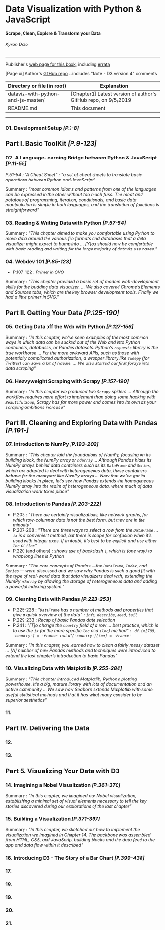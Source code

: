 # Data Visualization with Python & JavaScript
#### Scrape, Clean, Explore & Transform your Data
###### Kyran Dale

---

Publisher's [web page for this book](http://shop.oreilly.com/product/0636920037057.do), including [errata](https://www.oreilly.com/catalog/errata.csp?isbn=0636920037057)

[Page xi] Author's [GitHub repo](https://github.com/Kyrand/dataviz-with-python-and-js) ...includes "Note - D3 version 4" comments


| Directory or file (in root) | Explanation |
| --- | --- |
| dataviz-with-python-and-js-master/ | [Chapter1] Latest version of author's GitHub repo, on 9/5/2019 |
| README.md | This document |

---

### 01. Development Setup *[P.1-8]*

## Part I. Basic ToolKit *[P.9-123]*

### 02. A Language-learning Bridge between Python & JavaScript *[P.11-55]*

*P.51-54 : "A Cheat Sheet" : "a set of cheat sheets to translate basic operations between Python and JavaScript"*

Summary : *"most common idioms and patterns from one of the languages can be expressed in the other without too much fuss. The meat and potatoes of programming, iteration, conditionals, and basic data manipulation is simple in both languages, and the translation of functions is straightforward"*


### 03. Reading & Writing Data with Python *[P.57-84]*

Summary : *"This chapter aimed to make you comfortable using Python to move data around the various file formats and databases that a data visualizer might expect to bump into ... [Y]ou should now be comfortable with basic reading and writing for the large majority of dataviz use cases."*


### 04. Webdev 101 *[P.85-123]*

* P.107-122 : *Primer in SVG*

Summary : *"This chapter provided a basic set of modern web-development skills for the budding data visualizer. ... We also covered Chrome’s Elements and Sources tabs, which are the key browser development tools. Finally we had a little primer in SVG."*


## Part II. Getting Your Data *[P.125-190]*

### 05. Getting Data off the Web with Python *[P.127-156]*

Summary : *"In this chapter, we’ve seen examples of the most common ways in which data can be sucked out of the Web and into Python containers, databases, or Pandas datasets. Python’s `requests` library is the true workhorse ... For the more awkward APIs, such as those with potentially complicated authorization, a wrapper library like `Tweepy` (for Twitter) can save a lot of hassle. ... We also started our first forays into data scraping"*


### 06. Heavyweight Scraping with Scrapy *[P.157-190]*

Summary : *"In this chapter we produced two `Scrapy` spiders ... Although the workflow requires more effort to implement than doing some hacking with `BeautifulSoup`, Scrapy has far more power and comes into its own as your scraping ambitions increase"*



## Part III. Cleaning and Exploring Data with Pandas *[P.191-]*

### 07. Introduction to NumPy *[P.193-202]*

Summary : *"This chapter laid the foundations of NumPy, focusing on its building block, the NumPy array or `ndarray` ... Although Pandas hides its NumPy arrays behind data containers such as its `DataFrame` and `Series`, which are adapted to deal with heterogeneous data, these containers behave for the most part like NumPy arrays ... Now that we’ve got its building blocks in place, let’s see how Pandas extends the homogeneous NumPy array into the realm of heterogeneous data, where much of data visualization work takes place"*


### 08. Introduction to Pandas *[P.203-222]*

* P.203 : *"There are certainly visualizations, like network graphs, for which row-columnar data is not the best form, but they are in the minority"*
* P.207-208 : *"There are three ways to select a row from the `DataFrame` ... `ix` is a convenient method, but there is scope for confusion when it’s used with integer axes. If in doubt, it’s best to be explicit and use either `loc` or `iloc`"*
* P.220 (and others) : *shows use of backslash `\`, which is (one way) to wrap long lines in Python*

Summary : *"The core concepts of Pandas —the `DataFrame`, `Index`, and `Series` — were discussed and we saw why Pandas is such a good fit with the type of real-world data that data visualizers deal with, extending the NumPy `ndarray` by allowing the storage of heterogeneous data and adding a powerful indexing system."*


### 09. Cleaning Data with Pandas *[P.223-253]*

* P.225-228 : *"`DataFrame` has a number of methods and properties that give a quick overview of the data" : `info`, `describe`, `head`, `tail`*
* P.229-233 : *Recap of basic Pandas data selection*
* P.241 : *"[T]o change the `country` field of a row ... best practice, which is to use the `ix` (or the more specific `loc` and `iloc`) method" : ` df.ix[709, 'country'] = 'France'` not `df['country'][709] = 'France'`*

Summary : *"In this chapter, you learned how to clean a fairly messy dataset ... [A] number of new Pandas methods and techniques were introduced to extend the last chapter’s introduction to basic Pandas"*


### 10. Visualizing Data with Matplotlib *[P.255-284]*

Summary : *"This chapter introduced Matplotlib, Python’s plotting powerhouse. It’s a big, mature library with lots of documentation and an active community ... We saw how Seaborn extends Matplotlib with some useful statistical methods and that it has what many consider to be superior aesthetics"*


### 11.


## Part IV. Delivering the Data

### 12.

### 13.


## Part 5. Visualizing Your Data with D3

### 14. Imagining a Nobel Visualization *[P.361-370]*

Summary : *"In this chapter, we imagined our Nobel visualization, establishing a minimal set of visual elements necessary to tell the key stories discovered during our explorations of the last chapter"*


### 15. Building a Visualization *[P.371-397]*

Summary : *"In this chapter, we sketched out how to implement the visualization we imagined in Chapter 14. The backbone was assembled from HTML, CSS, and JavaScript building blocks and the data feed to the app and data flow within it described"*


### 16. Introducing D3 - The Story of a Bar Chart *[P.399-438]*




### 17.
### 18.
### 19.
### 20.
### 21.